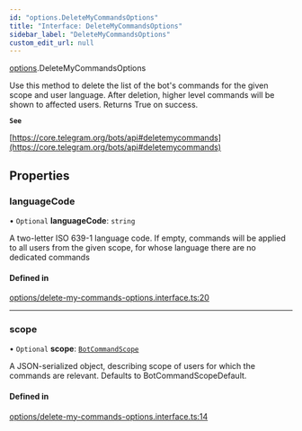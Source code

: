 ```yaml
---
id: "options.DeleteMyCommandsOptions"
title: "Interface: DeleteMyCommandsOptions"
sidebar_label: "DeleteMyCommandsOptions"
custom_edit_url: null
---
```


[options](../modules/options.md).DeleteMyCommandsOptions

Use this method to delete the list of the bot's commands for the given scope and
user language. After deletion, higher level commands will be shown to affected
users. Returns True on success.

**`See`**

[https://core.telegram.org/bots/api#deletemycommands](https://core.telegram.org/bots/api#deletemycommands)

## Properties

### languageCode

• `Optional` **languageCode**: `string`

A two-letter ISO 639-1 language code. If empty, commands will be applied to all
users from the given scope, for whose language there are no dedicated commands

#### Defined in

[options/delete-my-commands-options.interface.ts:20](https://github.com/DeityLamb/telegramjs/blob/32b4cca/packages/common/lib/interfaces/options/delete-my-commands-options.interface.ts#L20)

___

### scope

• `Optional` **scope**: [`BotCommandScope`](../modules/types.md#botcommandscope)

A JSON-serialized object, describing scope of users for which the commands are
relevant. Defaults to BotCommandScopeDefault.

#### Defined in

[options/delete-my-commands-options.interface.ts:14](https://github.com/DeityLamb/telegramjs/blob/32b4cca/packages/common/lib/interfaces/options/delete-my-commands-options.interface.ts#L14)
